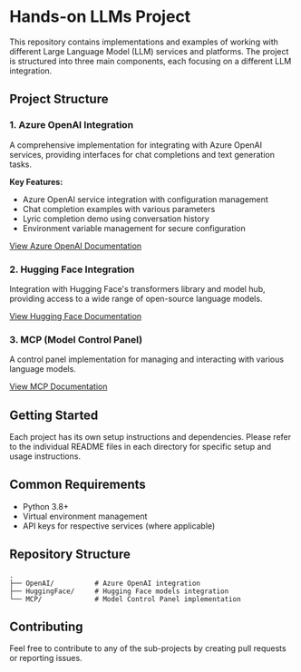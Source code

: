 # Hands-on LLMs Project

This repository contains implementations and examples of working with different Large Language Model (LLM) services and platforms. The project is structured into three main components, each focusing on a different LLM integration.

## Project Structure

### 1. Azure OpenAI Integration
A comprehensive implementation for integrating with Azure OpenAI services, providing interfaces for chat completions and text generation tasks.

**Key Features:**
- Azure OpenAI service integration with configuration management
- Chat completion examples with various parameters
- Lyric completion demo using conversation history
- Environment variable management for secure configuration

[View Azure OpenAI Documentation](./OpenAI/README.md)

### 2. Hugging Face Integration
Integration with Hugging Face's transformers library and model hub, providing access to a wide range of open-source language models.

[View Hugging Face Documentation](./HuggingFace/README.md)

### 3. MCP (Model Control Panel)
A control panel implementation for managing and interacting with various language models.

[View MCP Documentation](./MCP/README.md)

## Getting Started

Each project has its own setup instructions and dependencies. Please refer to the individual README files in each directory for specific setup and usage instructions.

## Common Requirements

- Python 3.8+
- Virtual environment management
- API keys for respective services (where applicable)

## Repository Structure

```
.
├── OpenAI/          # Azure OpenAI integration
├── HuggingFace/     # Hugging Face models integration
└── MCP/             # Model Control Panel implementation
```

## Contributing

Feel free to contribute to any of the sub-projects by creating pull requests or reporting issues.
